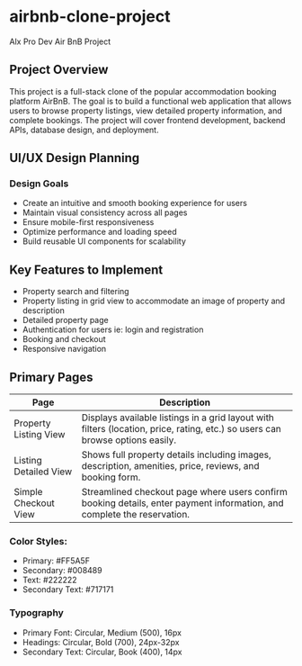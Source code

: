 # airbnb-clone-project
Alx Pro Dev Air BnB Project

## Project Overview
This project is a full-stack clone of the popular accommodation booking platform AirBnB. The goal is to build a functional web application that allows users to browse property listings, view detailed property information, and complete bookings. The project will cover frontend development, backend APIs, database design, and deployment.

## UI/UX Design Planning
### Design Goals
- Create an intuitive and smooth booking experience for users
- Maintain visual consistency across all pages
- Ensure mobile-first responsiveness
- Optimize performance and loading speed
- Build reusable UI components for scalability

## Key Features to Implement
- Property search and filtering
- Property listing in grid view to accommodate an image of property and description
- Detailed property page
- Authentication for users ie: login and registration
- Booking and checkout
- Responsive navigation

## Primary Pages
| Page | Description |
|----------|----------|
| Property Listing View   | Displays available listings in a grid layout with filters (location, price, rating, etc.) so users can browse options easily.     |
| Listing Detailed View   | Shows full property details including images, description, amenities, price, reviews, and booking form.     |
| Simple Checkout View   | Streamlined checkout page where users confirm booking details, enter payment information, and complete the reservation.     |

### Color Styles: 
- Primary: #FF5A5F
- Secondary: #008489
- Text: #222222
- Secondary Text: #717171

### Typography
- Primary Font: Circular, Medium (500), 16px
- Headings: Circular, Bold (700), 24px-32px
- Secondary Text: Circular, Book (400), 14px
